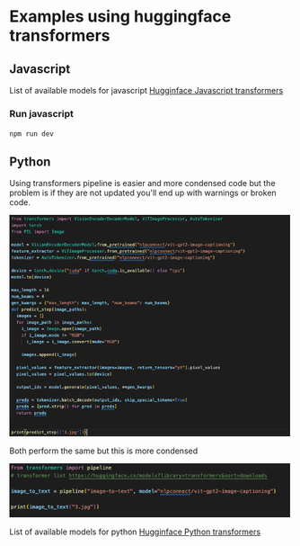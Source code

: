 # Examples using huggingface transformers

## Javascript

List of available models for javascript
[Hugginface Javascript transformers](https://huggingface.co/models?other=transformers.js&sort=modified)

### Run javascript

`npm run dev`

## Python
Using transformers pipeline is easier and more condensed code but the problem is if they are not updated you'll end up with warnings or broken code.

<img src="https://github.com/pitieu/huggingface-transformers/blob/main/assets/long_python.png" width="500" >

Both perform the same but this is more condensed

<img src="https://github.com/pitieu/huggingface-transformers/blob/main/assets/short_python.png" width="500" >

List of available models for python
[Hugginface Python transformers](https://huggingface.co/models?library=transformers&sort=downloads)
